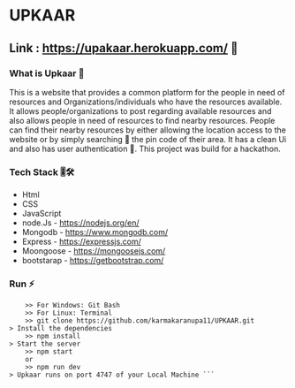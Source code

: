 # UPKAAR

## Link : https://upakaar.herokuapp.com/ 🚀

### What is Upkaar 🤔

This is a website that provides a common platform for the people in need of resources and Organizations/individuals who have the resources available. It allows people/organizations to post regarding available resources and also allows people in need of resources to find nearby resources. People can find their nearby resources by either allowing the location access to the website or by simply searching 🔎 the pin code of their area. It has a clean Ui and also has user authentication 🔐. This project was build for a hackathon.



### Tech Stack 🎚️🛠️

- Html
- CSS
- JavaScript
- node.Js - https://nodejs.org/en/
- Mongodb - https://www.mongodb.com/
- Express - https://expressjs.com/
- Moongoose - https://mongoosejs.com/
- bootstarap - https://getbootstrap.com/

### Run ⚡

``` > Clone the repo
    >> For Windows: Git Bash
    >> For Linux: Terminal
    >> git clone https://github.com/karmakaranupa11/UPKAAR.git
> Install the dependencies
    >> npm install
> Start the server
    >> npm start 
    or 
    >> npm run dev
> Upkaar runs on port 4747 of your Local Machine ```